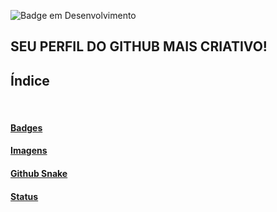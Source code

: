 ![Badge em Desenvolvimento](http://img.shields.io/static/v1?label=STATUS&message=EM%20DESENVOLVIMENTO&color=GREEN&style=for-the-badge)

## SEU PERFIL DO GITHUB MAIS CRIATIVO!


## Índice

<br>

#### [Badges](./badge.md)
#### [Imagens](./image.md)
#### [Github Snake](./snake.md)

#### [Status](./status.md)

